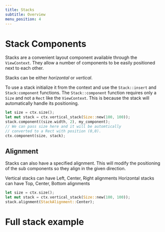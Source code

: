 ```yaml
---
title: Stacks
subtitle: Overview
menu_position: 4
---
```


# Stack Components

Stacks are a convenient layout component available through the `ViewContext`. 
They allow a number of components to be easily positioned next to each other.

Stacks can be either _horizontal_ or _vertical_.

To use a stack initialize it from the context and use the `Stack::insert` 
and `Stack:component` functions. The `Stack::component` function requires only a 
`Size` and not a `Rect` like the `ViewContext`. This is because the stack will
automatically handle its positioning.


```Rust
let size = ctx.size();
let mut stack = ctx.vertical_stack(Size::new(100, 100));
stack.component((size.width, 2), my_component);
// We can pass size here and it will be automtically 
// converted to a Rect with position (0,0).
ctx.component(size, stack);
```

## Alignment

Stacks can also have a specified alignment. This will modify the 
positioning of the sub components so they align in the given direction.

Vertical stacks can have Left, Center, Right alignments
Horizontal stacks can have Top, Center, Bottom alignments

```Rust
let size = ctx.size();
let mut stack = ctx.vertical_stack(Size::new(100, 100));
stack.alignment(StackAlignment::Center);
```

# Full stack example

<CodeFile file="../examples/stack.rs" />
